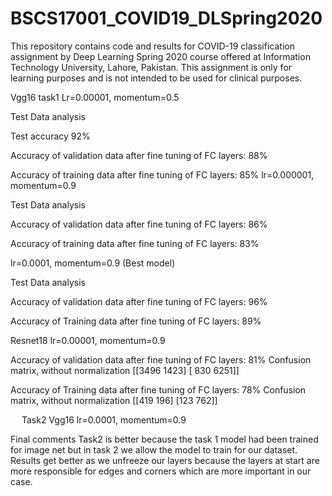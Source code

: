 # BSCS17001_COVID19_DLSpring2020
This repository contains code and results for COVID-19 classification assignment by Deep Learning Spring 2020 course offered at Information Technology University, Lahore, Pakistan. This assignment is only for learning purposes and is not intended to be used for clinical purposes.

Vgg16 task1
Lr=0.00001, momentum=0.5
 
Test Data analysis

Test accuracy 92%
 
Accuracy of validation data after fine tuning of FC layers: 88%

Accuracy of training data after fine tuning of FC layers: 85%
lr=0.000001, momentum=0.9

 
Test Data analysis
 
Accuracy of validation data after fine tuning of FC layers: 86%

Accuracy of training data after fine tuning of FC layers: 83%


lr=0.0001, momentum=0.9 (Best model)


 
Test Data analysis
 

Accuracy of validation data after fine tuning of FC layers: 96%

Accuracy of Training data after fine tuning of FC layers: 89%


Resnet18
lr=0.00001, momentum=0.9

 
Accuracy of validation data after fine tuning of FC layers: 81%
Confusion matrix, without normalization
[[3496 1423]
 [ 830 6251]]

Accuracy of Training data after fine tuning of FC layers: 78%
Confusion matrix, without normalization
[[419 196]
 [123 762]]

 


 
Task2 
Vgg16
 lr=0.0001, momentum=0.9


 

 


Final comments
Task2 is better because the task 1 model had been trained for image net but in task 2 we allow the model to train for our dataset. Results get better as we unfreeze our layers because the layers at start are more responsible for edges and corners which are more important in our case.

